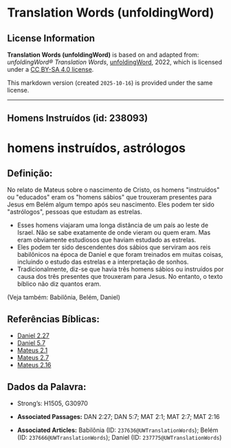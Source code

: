 # Translation Words (unfoldingWord)

## License Information

**Translation Words (unfoldingWord)** is based on and adapted from: _unfoldingWord® Translation Words_, [unfoldingWord](https://unfoldingword.org/utw), 2022, which is licensed under a [CC BY-SA 4.0 license](https://creativecommons.org/licenses/by-sa/4.0/legalcode.en).

This markdown version (created `2025-10-16`) is provided under the same license.



--------------------------------

## Homens Instruídos (id: 238093)

homens instruídos, astrólogos
=============================

Definição:
----------

No relato de Mateus sobre o nascimento de Cristo, os homens "instruídos" ou "educados" eram os "homens sábios" que trouxeram presentes para Jesus em Belém algum tempo após seu nascimento. Eles podem ter sido "astrólogos", pessoas que estudam as estrelas.

* Esses homens viajaram uma longa distância de um país ao leste de Israel. Não se sabe exatamente de onde vieram ou quem eram. Mas eram obviamente estudiosos que haviam estudado as estrelas.
* Eles podem ter sido descendentes dos sábios que serviram aos reis babilônicos na época de Daniel e que foram treinados em muitas coisas, incluindo o estudo das estrelas e a interpretação de sonhos.
* Tradicionalmente, diz\-se que havia três homens sábios ou instruídos por causa dos três presentes que trouxeram para Jesus. No entanto, o texto bíblico não diz quantos eram.

(Veja também: Babilônia, Belém, Daniel)

Referências Bíblicas:
---------------------

* [Daniel 2\.27](https://ref.ly/Dan2:27)
* [Daniel 5\.7](https://ref.ly/Dan5:7)
* [Mateus 2\.1](https://ref.ly/Matt2:1)
* [Mateus 2\.7](https://ref.ly/Matt2:7)
* [Mateus 2\.16](https://ref.ly/Matt2:16)

Dados da Palavra:
-----------------

* Strong’s: H1505, G30970

* **Associated Passages:** DAN 2:27; DAN 5:7; MAT 2:1; MAT 2:7; MAT 2:16
* **Associated Articles:** Babilônia (ID: `237636@UWTranslationWords`); Belém (ID: `237666@UWTranslationWords`); Daniel (ID: `237775@UWTranslationWords`)


